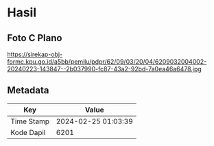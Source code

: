 # Hasil

## Foto C Plano

https://sirekap-obj-formc.kpu.go.id/a5bb/pemilu/pdpr/62/09/03/20/04/6209032004002-20240223-143847--2b037990-fc87-43a2-92bd-7a0ea46a6478.jpg


## Metadata

| Key        | Value               |
| ---------- | ------------------- |
| Time Stamp | 2024-02-25 01:03:39 |
| Kode Dapil | 6201                |




